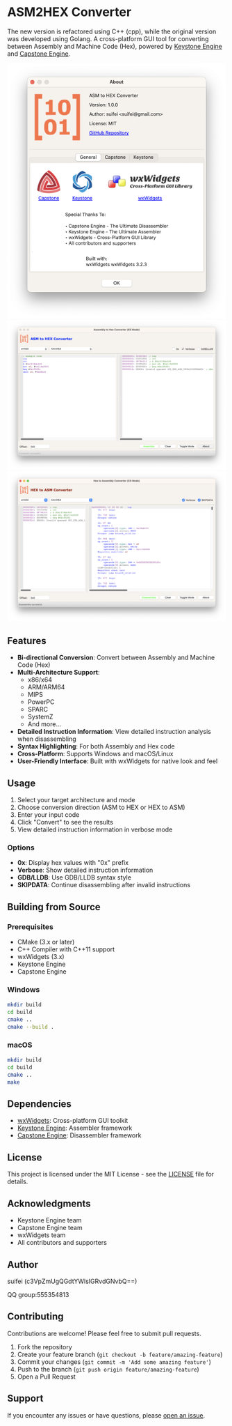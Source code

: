 # ASM2HEX Converter
The new version is refactored using C++ (cpp), while the original version was developed using Golang.
A cross-platform GUI tool for converting between Assembly and Machine Code (Hex), powered by [Keystone Engine](https://www.keystone-engine.org) and [Capstone Engine](https://www.capstone-engine.org).

![Screenshot](screenshots/about.png)
![Screenshot](screenshots/asm2hex.png)
![Screenshot](screenshots/hex2asm.png)

## Features

- **Bi-directional Conversion**: Convert between Assembly and Machine Code (Hex)
- **Multi-Architecture Support**:
  - x86/x64
  - ARM/ARM64
  - MIPS
  - PowerPC
  - SPARC
  - SystemZ
  - And more...
- **Detailed Instruction Information**: View detailed instruction analysis when disassembling
- **Syntax Highlighting**: For both Assembly and Hex code
- **Cross-Platform**: Supports Windows and macOS/Linux
- **User-Friendly Interface**: Built with wxWidgets for native look and feel

## Usage

1. Select your target architecture and mode
2. Choose conversion direction (ASM to HEX or HEX to ASM)
3. Enter your input code
4. Click "Convert" to see the results
5. View detailed instruction information in verbose mode

### Options

- **0x**: Display hex values with "0x" prefix
- **Verbose**: Show detailed instruction information
- **GDB/LLDB**: Use GDB/LLDB syntax style
- **SKIPDATA**: Continue disassembling after invalid instructions

## Building from Source

### Prerequisites

- CMake (3.x or later)
- C++ Compiler with C++11 support
- wxWidgets (3.x)
- Keystone Engine
- Capstone Engine

### Windows

```bash
mkdir build
cd build
cmake ..
cmake --build .
```

### macOS

```bash
mkdir build
cd build
cmake ..
make
```

## Dependencies

- [wxWidgets](https://www.wxwidgets.org/): Cross-platform GUI toolkit
- [Keystone Engine](https://www.keystone-engine.org): Assembler framework
- [Capstone Engine](https://www.capstone-engine.org): Disassembler framework

## License

This project is licensed under the MIT License - see the [LICENSE](LICENSE) file for details.

## Acknowledgments

- Keystone Engine team
- Capstone Engine team
- wxWidgets team
- All contributors and supporters

## Author

suifei (c3VpZmUgQGdtYWlsIGRvdGNvbQ==)

QQ group:555354813

## Contributing

Contributions are welcome! Please feel free to submit pull requests.

1. Fork the repository
2. Create your feature branch (`git checkout -b feature/amazing-feature`)
3. Commit your changes (`git commit -m 'Add some amazing feature'`)
4. Push to the branch (`git push origin feature/amazing-feature`)
5. Open a Pull Request

## Support

If you encounter any issues or have questions, please [open an issue](https://github.com/suifei/asm2hex/issues).